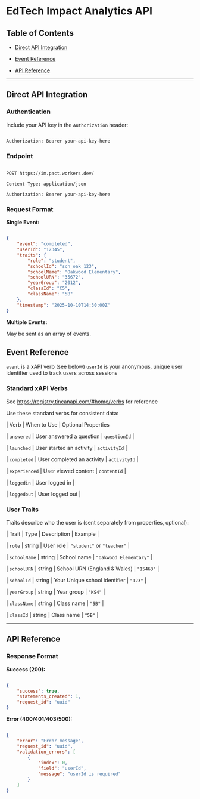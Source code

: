 # EdTech Impact Analytics API 

 



## Table of Contents


- [Direct API Integration](#direct-api-integration)

- [Event Reference](#event-reference)

- [API Reference](#api-reference)

 
---

## Direct API Integration

  


  

### Authentication

  

Include your API key in the `Authorization` header:

  

```

Authorization: Bearer your-api-key-here

```

  

### Endpoint

  

```

POST https://im.pact.workers.dev/

Content-Type: application/json

Authorization: Bearer your-api-key-here

```

  

### Request Format

  

**Single Event:**

```json

{
	"event": "completed",
	"userId": "12345",
	"traits": {
		"role": "student",
		"schoolId": "sch_oak_123",
		"schoolName": "Oakwood Elementary",
		"schoolURN": "35672",
		"yearGroup": "2012",
		"classId": "C5",
		"className": "5B"
	},
	"timestamp": "2025-10-10T14:30:00Z"
}

```

**Multiple Events:**

May be sent as an array of events.

  

## Event Reference

`event` is a xAPI verb (see below)
`userId` is your anonymous, unique user identifier used to track users across sessions

### Standard xAPI Verbs
  
See https://registry.tincanapi.com/#home/verbs for reference

Use these standard verbs for consistent data:

  

| Verb | When to Use | Optional Properties

| `answered` | User answered a question | `questionId` |

| `launched` | User started an activity | `activityId` |

| `completed` | User completed an activity | `activityId` |

| `experienced` | User viewed content | `contentId` |

| `loggedin` | User logged in | 

| `loggedout` | User logged out | 


  

  

### User Traits

  

Traits describe who the user is (sent separately from properties, optional):

  

| Trait | Type | Description | Example |

| `role` | string | User role | `"student"` or `"teacher"` |

| `schoolName` | string | School name | `"Oakwood Elementary"` |

| `schoolURN` | string | School URN (England & Wales) | `"15463"` |

| `schoolId` | string | Your Unique school identifier | `"123"` |

| `yearGroup` | string | Year group | `"KS4"` |

| `className` | string | Class name | `"5B"` |

| `classId` | string | Class name | `"5B"` |


---

  

## API Reference  

### Response Format

  

**Success (200):**

```json

{
	"success": true,
	"statements_created": 1,
	"request_id": "uuid"
}

```

  

**Error (400/401/403/500):**

```json

{
	"error": "Error message",
	"request_id": "uuid",
	"validation_errors": [
		{
			"index": 0,
			"field": "userId",
			"message": "userId is required"
		}
	]
}

```

  


  

